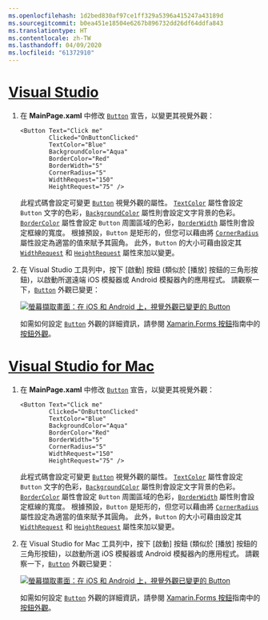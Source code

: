```yaml
---
ms.openlocfilehash: 1d2bed830af97ce1ff329a5396a415247a43189d
ms.sourcegitcommit: b0ea451e18504e6267b896732dd26df64ddfa843
ms.translationtype: HT
ms.contentlocale: zh-TW
ms.lasthandoff: 04/09/2020
ms.locfileid: "61372910"
---
```

# <a name="visual-studio"></a>[Visual Studio](#tab/vswin)

1. 在 **MainPage.xaml** 中修改 [`Button`](xref:Xamarin.Forms.Button) 宣告，以變更其視覺外觀：

    ```xaml
    <Button Text="Click me"
            Clicked="OnButtonClicked"
            TextColor="Blue"
            BackgroundColor="Aqua"
            BorderColor="Red"
            BorderWidth="5"
            CornerRadius="5"
            WidthRequest="150"
            HeightRequest="75" />
    ```

    此程式碼會設定可變更 [`Button`](xref:Xamarin.Forms.Button) 視覺外觀的屬性。 [`TextColor`](xref:Xamarin.Forms.Button.TextColor) 屬性會設定 `Button` 文字的色彩，[`BackgroundColor`](xref:Xamarin.Forms.VisualElement.BackgroundColor) 屬性則會設定文字背景的色彩。 [`BorderColor`](xref:Xamarin.Forms.Button.BorderColor) 屬性會設定 `Button` 周圍區域的色彩，[`BorderWidth`](xref:Xamarin.Forms.Button.BorderWidth) 屬性則會設定框線的寬度。 根據預設，`Button` 是矩形的，但您可以藉由將 [`CornerRadius`](xref:Xamarin.Forms.Button.CornerRadius) 屬性設定為適當的值來賦予其圓角。 此外，`Button` 的大小可藉由設定其 [`WidthRequest`](xref:Xamarin.Forms.VisualElement.WidthRequest) 和 [`HeightRequest`](xref:Xamarin.Forms.VisualElement.HeightRequest) 屬性來加以變更。

1. 在 Visual Studio 工具列中，按下 [啟動]  按鈕 (類似於 [播放] 按鈕的三角形按鈕)，以啟動所選遠端 iOS 模擬器或 Android 模擬器內的應用程式。 請觀察一下，[`Button`](xref:Xamarin.Forms.Button) 外觀已變更：

    [![螢幕擷取畫面：在 iOS 和 Android 上，視覺外觀已變更的 Button](../images/change-button-appearance.png "外觀已變更的 Button")](../images/change-button-appearance-large.png#lightbox "外觀已變更的 Button")

    如需如何設定 [`Button`](xref:Xamarin.Forms.Button) 外觀的詳細資訊，請參閱 [Xamarin.Forms 按鈕](~/xamarin-forms/user-interface/button.md#button-appearance)指南中的[按鈕外觀](~/xamarin-forms/user-interface/button.md)。

# <a name="visual-studio-for-mac"></a>[Visual Studio for Mac](#tab/vsmac)

1. 在 **MainPage.xaml** 中修改 [`Button`](xref:Xamarin.Forms.Button) 宣告，以變更其視覺外觀：

    ```xaml
    <Button Text="Click me"
            Clicked="OnButtonClicked"
            TextColor="Blue"
            BackgroundColor="Aqua"
            BorderColor="Red"
            BorderWidth="5"
            CornerRadius="5"
            WidthRequest="150"
            HeightRequest="75" />
    ```

    此程式碼會設定可變更 [`Button`](xref:Xamarin.Forms.Button) 視覺外觀的屬性。 [`TextColor`](xref:Xamarin.Forms.Button.TextColor) 屬性會設定 `Button` 文字的色彩，[`BackgroundColor`](xref:Xamarin.Forms.VisualElement.BackgroundColor) 屬性則會設定文字背景的色彩。 [`BorderColor`](xref:Xamarin.Forms.Button.BorderColor) 屬性會設定 `Button` 周圍區域的色彩，[`BorderWidth`](xref:Xamarin.Forms.Button.BorderWidth) 屬性則會設定框線的寬度。 根據預設，`Button` 是矩形的，但您可以藉由將 [`CornerRadius`](xref:Xamarin.Forms.Button.CornerRadius) 屬性設定為適當的值來賦予其圓角。 此外，`Button` 的大小可藉由設定其 [`WidthRequest`](xref:Xamarin.Forms.VisualElement.WidthRequest) 和 [`HeightRequest`](xref:Xamarin.Forms.VisualElement.HeightRequest) 屬性來加以變更。

1. 在 Visual Studio for Mac 工具列中，按下 [啟動]  按鈕 (類似於 [播放] 按鈕的三角形按鈕)，以啟動所選 iOS 模擬器或 Android 模擬器內的應用程式。 請觀察一下，[`Button`](xref:Xamarin.Forms.Button) 外觀已變更：

    [![螢幕擷取畫面：在 iOS 和 Android 上，視覺外觀已變更的 Button](../images/change-button-appearance.png "外觀已變更的 Button")](../images/change-button-appearance-large.png#lightbox "外觀已變更的 Button")

    如需如何設定 [`Button`](xref:Xamarin.Forms.Button) 外觀的詳細資訊，請參閱 [Xamarin.Forms 按鈕](~/xamarin-forms/user-interface/button.md#button-appearance)指南中的[按鈕外觀](~/xamarin-forms/user-interface/button.md)。

